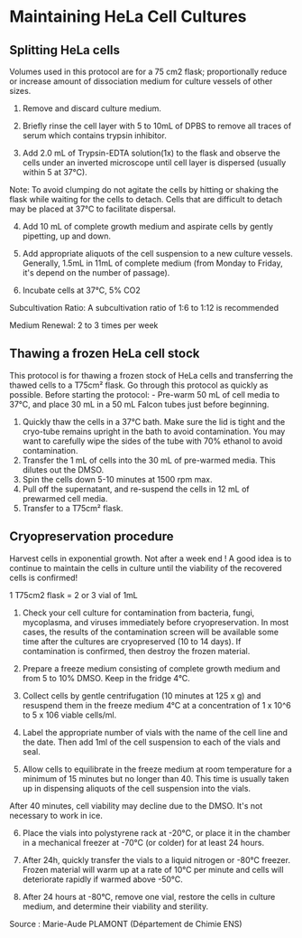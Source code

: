 # Maintaining HeLa Cell Cultures

## Splitting HeLa cells

Volumes used in this protocol are for a 75 cm2 flask; proportionally reduce or increase amount of dissociation medium for culture vessels of other sizes.

1.	Remove and discard culture medium.

2.	Briefly rinse the cell layer with 5 to 10mL of DPBS to remove all traces of serum which contains trypsin inhibitor.

3.	Add 2.0 mL of Trypsin-EDTA solution(1x) to the flask and observe the cells under an inverted microscope until cell layer is dispersed (usually within 5 at 37°C).

Note: To avoid clumping do not agitate the cells by hitting or shaking the flask while waiting for the cells to detach. Cells that are difficult to detach may be placed at 37°C to facilitate dispersal.

4.	Add 10 mL of complete growth medium and aspirate cells by gently pipetting, up and down.

5.	Add appropriate aliquots of the cell suspension to a new culture vessels. Generally, 1.5mL in 11mL of complete medium (from Monday to Friday, it's depend on the number of passage).

6.	Incubate cells at 37°C, 5% CO2

Subcultivation Ratio: A subcultivation ratio of 1:6 to 1:12 is recommended

Medium Renewal: 2 to 3 times per week

## Thawing a frozen HeLa cell stock

This protocol is for thawing a frozen stock of HeLa cells and transferring the thawed cells to a T75cm² flask. Go through this protocol as quickly as possible.
Before starting the protocol: - Pre-warm 50 mL of cell media to 37°C, and place 30 mL in a 50 mL Falcon tubes just before beginning.

1.	Quickly thaw the cells in a 37°C bath. Make sure the lid is tight and the cryo-tube
remains upright in the bath to avoid contamination. You may want to carefully
wipe the sides of the tube with 70% ethanol to avoid contamination.
2.	Transfer the 1 mL of cells into the 30 mL of pre-warmed media. This dilutes out
the DMSO.
3.	Spin the cells down 5-10 minutes at 1500 rpm max.
4.	Pull off the supernatant, and re-suspend the cells in 12 mL of prewarmed cell
media.
5.	Transfer to a T75cm² flask.


## Cryopreservation procedure

Harvest cells in exponential growth. Not after a week end !
A good idea is to continue to maintain the cells in culture until the viability of
the recovered cells is confirmed!

1 T75cm2 flask = 2 or 3 vial of 1mL

1. Check your cell culture for contamination from bacteria, fungi, mycoplasma, and viruses immediately before cryopreservation. In most cases, the results of the contamination screen will be available some time after the cultures are cryopreserved (10 to 14 days). If contamination is confirmed, then destroy the frozen material.

2. Prepare a freeze medium consisting of complete growth medium and from 5 to 10%
DMSO. Keep in the fridge 4°C.

3. Collect cells by gentle centrifugation (10 minutes at 125 x g) and resuspend them in the freeze medium 4°C at a concentration of 1 x 10^6 to 5 x 106 viable cells/ml.

4. Label the appropriate number of vials with the name of the cell line and the date. Then add 1ml of the cell suspension to each of the vials and seal.

5. Allow cells to equilibrate in the freeze medium at room temperature for a minimum of 15 minutes but no longer than 40. This time is usually taken up in dispensing aliquots of the cell suspension into the vials.

After 40 minutes, cell viability may decline due to the DMSO. It's not necessary to work in ice.

6. Place the vials into polystyrene rack at -20°C, or place it in the chamber in a mechanical freezer at -70°C (or colder) for at least 24 hours.

7. After 24h, quickly transfer the vials to a liquid nitrogen or -80°C freezer. Frozen material
will warm up at a rate of 10°C per minute and cells will deteriorate rapidly if warmed above -50°C.

8. After 24 hours at -80°C, remove one vial, restore the cells in culture medium, and determine their viability and sterility.

Source : Marie-Aude PLAMONT
(Département de Chimie ENS)
